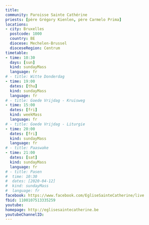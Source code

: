 ```yaml
---
title:
community: Paroisse Sainte Cathérine
priests: [père Grégory Kienlen, père Carmelo Prima]
locations:
- city: Bruxelles
  postcode: 1000
  country: BE
  diocese: Mechelen-Brussel
  dioceseRegion: Centrum
timetable:
- time: 10:30
  days: [sun]
  kind: sundayMass
  language: fr
# - title: Witte Donderdag
- time: 19:00
  dates: [thu]
  kind: sundayMass
  language: fr
# - title: Goede Vrijdag - Kruisweg
- time: 15:00
  dates: [fri]
  kind: weekMass
  language: fr
# - title: Goede Vrijdag - Liturgie
- time: 20:00
  dates: [fri]
  kind: sundayMass
  language: fr
# - title: Paaswake
- time: 21:00
  dates: [sat]
  kind: sundayMass
  language: fr
# - title: Pasen
#  time: 10:30
#  dates: [2020-04-12]
#  kind: sundayMass
#  language: fr 
facebook: https://www.facebook.com/EgliseSainteCatherine/live
fbid: 1100107513335259
youtube:
homepage: http://eglisesaintecatherine.be
youtubeChannelID:
---
```

